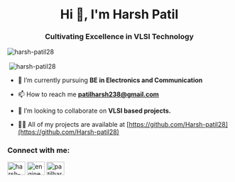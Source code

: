 

<h1 align="center">Hi 👋, I'm Harsh Patil</h1>
<h3 align="center">Cultivating Excellence in VLSI Technology</h3>

<p align="left"> <img src="https://komarev.com/ghpvc/?username=harsh-patil28&label=Profile%20views&color=0e75b6&style=flat" alt="harsh-patil28" /> </p>

<p>&nbsp;<img align="center" src="https://github-readme-stats.vercel.app/api?username=harsh-patil28&show_icons=true&locale=en" alt="harsh-patil28" /></p>

- 🌱 I’m currently pursuing **BE in Electronics and Communication**

-  📫 How to reach me **patilharsh238@gmail.com**

-  👯 I’m looking to collaborate on **VLSI based projects.**

-  👨‍💻 All of my projects are available at [https://github.com/Harsh-patil28](https://github.com/Harsh-patil28)

  <h3 align="left">Connect with me:</h3>
<p align="left">
<a href="https://linkedin.com/in/harsh-patil-4170a3264" target="blank"><img align="center" src="https://raw.githubusercontent.com/rahuldkjain/github-profile-readme-generator/master/src/images/icons/Social/linked-in-alt.svg" alt="harsh-patil-4170a3264" height="30" width="40" /></a>
<a href="https://www.youtube.com/@EngineeringEnigmaHp" target="blank"><img align="center" src="https://raw.githubusercontent.com/rahuldkjain/github-profile-readme-generator/master/src/images/icons/Social/youtube.svg" alt="engineering enigma" height="30" width="40" /></a>
<a href="https://www.hackerrank.com/patilharsh238" target="blank"><img align="center" src="https://raw.githubusercontent.com/rahuldkjain/github-profile-readme-generator/master/src/images/icons/Social/hackerrank.svg" alt="patilharsh238" height="30" width="40" /></a>
</p>




